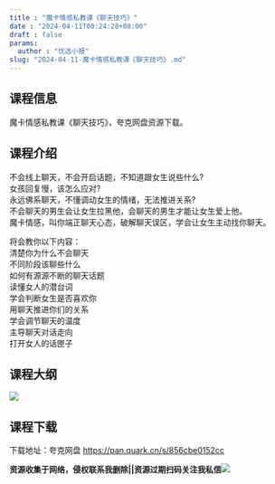```yaml
---
title : "魔卡情感私教课《聊天技巧》"
date : "2024-04-11T00:24:28+08:00"
draft : false
params:
  author : "优选小报"
slug: "2024-04-11-魔卡情感私教课《聊天技巧》.md"
---
```


## 课程信息

魔卡情感私教课《聊天技巧》，夸克网盘资源下载。

## 课程介绍

不会线上聊天，不会开启话题，不知道跟女生说些什么?  
女孩回复慢，该怎么应对?  
永远佛系聊天，不懂调动女生的情绪，无法推进关系?  
不会聊天的男生会让女生拉黑他，会聊天的男生才能让女生爱上他。  
魔卡情感，叫你端正聊天心态，破解聊天误区，学会让女生主动找你聊天。

将会教你以下内容：  
清楚你为什么不会聊天  
不同阶段该聊些什么  
如何有源源不断的聊天话题  
读懂女人的潜台词  
学会判断女生是否喜欢你  
用聊天推进你们的关系  
学会调节聊天的温度  
主导聊天对话走向  
打开女人的话匣子

## 课程大纲

[![](//img7-1.zhekoulieshou.com/mmbiz_jpg/iaHBVewvSIbDCQqy0LYIMib8f0VibeGTtGibE4dx4rXUWwFia8LhhWXsvcZQZXc6XQvgaBJCibNXQiaAcBfk8eXMRJ92g/0)](//img7-1.zhekoulieshou.com/mmbiz_jpg/iaHBVewvSIbDCQqy0LYIMib8f0VibeGTtGibE4dx4rXUWwFia8LhhWXsvcZQZXc6XQvgaBJCibNXQiaAcBfk8eXMRJ92g/0)

## 课程下载

下载地址：夸克网盘 https://pan.quark.cn/s/856cbe0152cc

**资源收集于网络，侵权联系我删除||资源过期扫码关注我私信**![](//img7-1.zhekoulieshou.com/mmbiz_jpg/iaHBVewvSIbAjcr9g6TlCXSfiaDqkbzuEzp207hVzPqT4YGQOAazQ1KNHCeACbia5Lzq4Ckwibe48iar1q7lgVP1o3w/640?wx_fmt=jpeg&from=appmsg)


